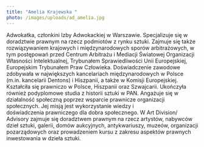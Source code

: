```yaml
---
title: "Amelia Krajewska "
photo: /images/uploads/ad_amelia.jpg
---
```

Adwokatka, członkini Izby Adwokackiej w Warszawie. Specjalizuje się w doradztwie prawnym na rzecz podmiotów z rynku sztuki. Zajmuje się także rozwiązywaniem krajowych i międzynarodowych sporów arbitrażowych, w tym postępowań przed Centrum Arbitrażu i Mediacji Światowej Organizacji Własności Intelektualnej, Trybunałem Sprawiedliwości Unii Europejskiej, Europejskim Trybunałem Praw Człowieka. Doświadczenie zawodowe zdobywała w największych kancelariach międzynarodowych w Polsce (m.in. kancelarii Dentons) i Hiszpanii, a także w Komisji Europejskiej. Kształciła się prawniczo w Polsce, Hiszpanii oraz Szwajcarii. Ukończyła również podyplomowe studia z historii sztuki w PAN. Angażuje się w działalność społeczną poprzez wsparcie prawnicze organizacji społecznych. Jej misją jest wykorzystanie wiedzy i doświadczenia prawniczego dla dobra społecznego. W Art Division/ Advisory zajmuje się doradztwem prawnym na rzecz artystów, nabywców dzieł sztuki, galerii, domów aukcyjnych, antykwariuszy, muzeów, organizacji pozarządowych oraz prowadzeniem kursu z zakresu aspektów prawnych inwestowania w dzieła sztuki.